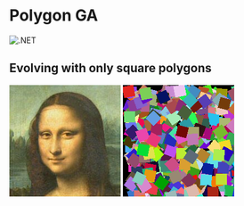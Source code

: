 # Polygon GA

![.NET](https://github.com/RohanChhipa/PolygonGa/actions/workflows/dotnet.yml/badge.svg)

## Evolving with only square polygons

![mona_lisa](./Results/mona_lisa/mona_lisa.jpg) ![mona_lisa_squares](./Results/mona_lisa/mona_lisa_squares.gif)

